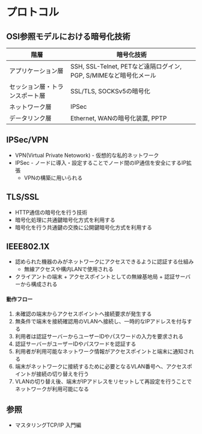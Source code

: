 # プロトコル
## OSI参照モデルにおける暗号化技術

| 階層                           | 暗号化技術                                                        |
| -                              | -                                                                 |
| アプリケーション層             | SSH, SSL-Telnet, PETなど遠隔ログイン, PGP, S/MIMEなど暗号化メール |
| セッション層・トランスポート層 | SSL/TLS, SOCKSv5の暗号化                                          |
| ネットワーク層                 | IPSec                                                             |
| データリンク層                 | Ethernet, WANの暗号化装置, PPTP                                   |

## IPSec/VPN
- VPN(Virtual Private Netowork) - 仮想的な私的ネットワーク
- IPSec - ノードに導入・設定することでノード間のIP通信を安全にするIP拡張
  - VPNの構築に用いられる

## TLS/SSL
- HTTP通信の暗号化を行う技術
- 暗号化処理に共通鍵暗号化方式を利用する
- 暗号化を行う共通鍵の交換に公開鍵暗号化方式を利用する

## IEEE802.1X
- 認められた機器のみがネットワークにアクセスできるように認証する仕組み
  - 無線アクセスや構内LANで使用される
- クライアントの端末 + アクセスポイントとしての無線基地局 + 認証サーバーから構成される

#### 動作フロー
1. 未確認の端末からアクセスポイントへ接続要求が発生する
2. 無条件で端末を接続確認用のVLANへ接続し、一時的なIPアドレスを付与する
3. 利用者は認証サーバーからユーザーIDやパスワードの入力を要求される
4. 認証サーバーがユーザーIDやパスワードを認証する
5. 利用者が利用可能なネットワーク情報がアクセスポイントと端末に通知される
6. 端末がネットワークに接続するために必要となるVLAN番号へ、アクセスポイントが接続の切り替えを行う
7. VLANの切り替え後、端末がIPアドレスをリセットして再設定を行うことでネットワークが利用可能になる

## 参照
- マスタリングTCP/IP 入門編
